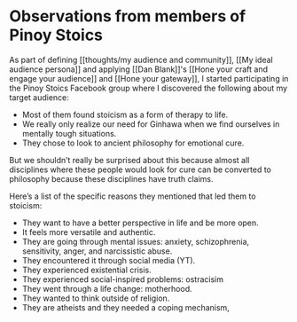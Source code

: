 # Observations from members of Pinoy Stoics

As part of defining [[thoughts/my audience and community]], [[My ideal audience persona]] and applying [[Dan Blank]]'s [[Hone your craft and engage your audience]] and [[Hone your gateway]], I started participating in the Pinoy Stoics Facebook group where I discovered the following about my target audience:

- Most of them found stoicism as a form of therapy to life.
- We really only realize our need for Ginhawa when we find ourselves in mentally tough situations.
- They chose to look to ancient philosophy for emotional cure.

But we shouldn’t really be surprised about this because almost all disciplines where these people would look for cure can be converted to philosophy because these disciplines have truth claims.

Here’s a list of the specific reasons they mentioned that led them to stoicism:

- They want to have a better perspective in life and be more open.
- It feels more versatile and authentic.
- They are going through mental issues: anxiety, schizophrenia, sensitivity, anger, and narcissistic abuse.
- They encountered it through social media (YT).
- They experienced existential crisis.
- They experienced social-inspired problems: ostracisim
- They went through a life change: motherhood.
- They wanted to think outside of religion.
- They are atheists and they needed a coping mechanism,

